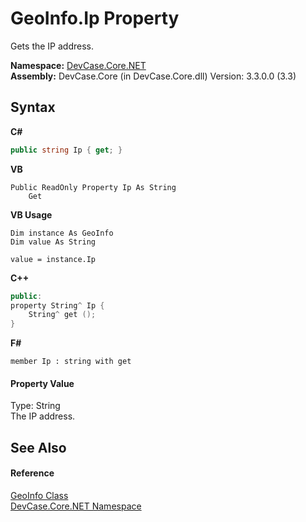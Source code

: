 # GeoInfo.Ip Property 
 

Gets the IP address.

**Namespace:**&nbsp;<a href="N_DevCase_Core_NET">DevCase.Core.NET</a><br />**Assembly:**&nbsp;DevCase.Core (in DevCase.Core.dll) Version: 3.3.0.0 (3.3)

## Syntax

**C#**<br />
``` C#
public string Ip { get; }
```

**VB**<br />
``` VB
Public ReadOnly Property Ip As String
	Get
```

**VB Usage**<br />
``` VB Usage
Dim instance As GeoInfo
Dim value As String

value = instance.Ip

```

**C++**<br />
``` C++
public:
property String^ Ip {
	String^ get ();
}
```

**F#**<br />
``` F#
member Ip : string with get

```


#### Property Value
Type: String<br />The IP address.

## See Also


#### Reference
<a href="T_DevCase_Core_NET_GeoInfo">GeoInfo Class</a><br /><a href="N_DevCase_Core_NET">DevCase.Core.NET Namespace</a><br />